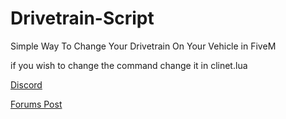 # Drivetrain-Script
Simple Way To Change Your Drivetrain On Your Vehicle in FiveM


if you wish to change the command change it in clinet.lua

[Discord](https://discord.gg/TCGEP3hHS2)

[Forums Post](https://forum.cfx.re/t/free-standalone-drivetrain-sciprt/4854409)

